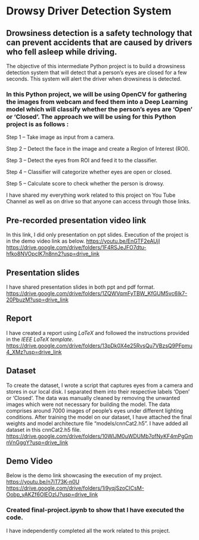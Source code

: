 # Drowsy Driver Detection System 


## Drowsiness detection is a safety technology that can prevent accidents that are caused by drivers who fell asleep while driving.

The objective of this intermediate Python project is to build a drowsiness detection system that will detect that a person’s eyes are closed for a few seconds. This system will alert the driver when drowsiness is detected.

### In this Python project, we will be using OpenCV for gathering the images from webcam and feed them into a Deep Learning model which will classify whether the person’s eyes are ‘Open’ or ‘Closed’. The approach we will be using for this Python project is as follows :

Step 1 – Take image as input from a camera.

Step 2 – Detect the face in the image and create a Region of Interest (ROI).

Step 3 – Detect the eyes from ROI and feed it to the classifier.

Step 4 – Classifier will categorize whether eyes are open or closed.

Step 5 – Calculate score to check whether the person is drowsy.

I have shared my everything work related to this project on You Tube Channel as well as on drive so that anyone can access through those links.


## Pre-recorded presentation video link
In this link, I did only presentation on ppt slides. Execution of the project is in the demo video link as below.
https://youtu.be/EnGTF2eAUjI
https://drive.google.com/drive/folders/1F4RSJeJFO7dtu-hfko8NVOpclK7n8nn2?usp=drive_link

## Presentation slides
I have shared presentation slides in both ppt and pdf format.
https://drive.google.com/drive/folders/1ZQWVqmFyTBW_KfGUM5vc6Ik7-20PbuzM?usp=drive_link


## Report
I have created a report using *LaTeX* and followed the instructions provided in the *IEEE LaTeX template*.
https://drive.google.com/drive/folders/13pDk0X4e25RvsQu7VBzsQ9PFpmu4_XMz?usp=drive_link


## Dataset
To create the dataset, I wrote a script that  captures eyes from a camera and stores in our local disk. I separated them into their  respective labels ‘Open’ or ‘Closed’. The data was manually cleaned by removing the  unwanted images which were not necessary for building the model. The data comprises around  7000 images of people’s eyes under different lighting conditions. After training the model on  our dataset, I have attached the final weights and model architecture file  “models/cnnCat2.h5”. 
I have added all dataset in this cnnCat2.h5 file.
https://drive.google.com/drive/folders/10WIJM0uWDUMb7ofNyKF4mPgGmnVnGggY?usp=drive_link

## Demo Video
Below is the demo link showcasing the execution of my project.
https://youtu.be/n7iT73K-n0U
https://drive.google.com/drive/folders/1i9yqjSzoCICsM-Oobp_yAKZf6OlEOzlJ?usp=drive_link


### Created final-project.ipynb to show that I have executed the code.


I have independently completed all the work related to this project.